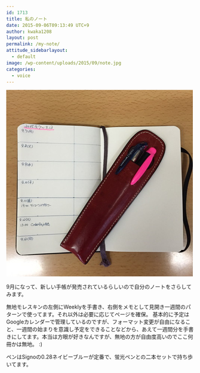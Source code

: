 ```yaml
---
id: 1713
title: 私のノート
date: 2015-09-06T09:13:49 UTC+9
author: kwaka1208
layout: post
permalink: /my-note/
attitude_sidebarlayout:
  - default
image: /wp-content/uploads/2015/09/note.jpg
categories:
  - voice
---
```

![my note](/assets/images/2015/09/note.jpg)

9月になって、新しい手帳が発売されているらしいので自分のノートをさらしてみます。

無地モレスキンの左側にWeeklyを手書き、右側をメモとして見開き一週間のパターンで使ってます。それ以外は必要に応じてページを確保。
基本的に予定はGoogleカレンダーで管理しているのですが、フォーマット変更が自由になること、一週間の始まりを意識し予定をできることなどから、あえて一週間分を手書きにしてます。本当は方眼が好きなんですが、無地の方が自由度高いのでここ何冊かは無地。  :)

ペンはSignoの0.28ネイビーブルーが定番で、蛍光ペンとの二本セットで持ち歩いてます。
